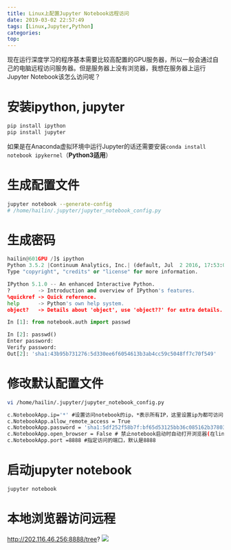 ```yaml
---
title: Linux上配置Jupyter Notebook远程访问
date: 2019-03-02 22:57:49
tags: [Linux,Jupyter,Python]
categories:
top:
---
```

现在运行深度学习的程序基本需要比较高配置的GPU服务器，所以一般会通过自己的电脑远程访问服务器。但是服务器上没有浏览器，我想在服务器上运行Jupyter Notebook该怎么访问呢？
<!-- more -->
# 安装ipython, jupyter
```bash
pip install ipython
pip install jupyter
```
如果是在Anaconda虚拟环境中运行Jupyter的话还需要安装`conda install notebook ipykernel`（**Python3适用**）
# 生成配置文件
```bash
jupyter notebook --generate-config
# /home/hailin/.jupyter/jupyter_notebook_config.py
```
# 生成密码
```py
hailin@601GPU /]$ ipython
Python 3.5.2 |Continuum Analytics, Inc.| (default, Jul  2 2016, 17:53:06)
Type "copyright", "credits" or "license" for more information.

IPython 5.1.0 -- An enhanced Interactive Python.
?         -> Introduction and overview of IPython's features.
%quickref -> Quick reference.
help      -> Python's own help system.
object?   -> Details about 'object', use 'object??' for extra details.

In [1]: from notebook.auth import passwd

In [2]: passwd()
Enter password:
Verify password:
Out[2]: 'sha1:43b95b731276:5d330ee6f6054613b3ab4cc59c5048ff7c70f549'
```
# 修改默认配置文件

```bash
vi /home/hailin/.jupyter/jupyter_notebook_config.py

c.NotebookApp.ip='*' #设置访问notebook的ip，*表示所有IP，这里设置ip为都可访问  
c.NotebookApp.allow_remote_access = True
c.NotebookApp.password = 'sha1:5df252f58b7f:bf65d53125bb36c085162b3780377f66d73972d1' #填写刚刚生成的密文  
c.NotebookApp.open_browser = False # 禁止notebook启动时自动打开浏览器(在linux服务器一般都是ssh命令行访问，没有图形界面的。所以，启动也没啥用)  
c.NotebookApp.port =8888 #指定访问的端口，默认是8888
```

# 启动jupyter notebook
```bash
jupyter notebook
```

# 本地浏览器访问远程
http://202.116.46.256:8888/tree?
![](2019-03-02-232043.png)
